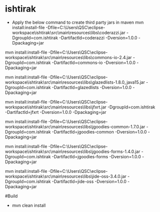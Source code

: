 # ishtirak

- Apply the below command to create third party jars in maven
mvn install:install-file -Dfile=C:\Users\QSC\eclipse-workspace\ishtirak\src\main\resources\libs\coderazzi.jar -DgroupId=com.ishtirak  -DartifactId=coderazzi -Dversion=1.0.0 -Dpackaging=jar

mvn install:install-file -Dfile=C:\Users\QSC\eclipse-workspace\ishtirak\src\main\resources\libs\commons-io-2.4.jar -DgroupId=com.ishtirak  -DartifactId=commons-io -Dversion=1.0.0 -Dpackaging=jar

mvn install:install-file -Dfile=C:\Users\QSC\eclipse-workspace\ishtirak\src\main\resources\libs\glazedlists-1.8.0_java15.jar -DgroupId=com.ishtirak  -DartifactId=glazedlists -Dversion=1.0.0 -Dpackaging=jar

mvn install:install-file -Dfile=C:\Users\QSC\eclipse-workspace\ishtirak\src\main\resources\libs\jfxrt.jar -DgroupId=com.ishtirak  -DartifactId=jfxrt -Dversion=1.0.0 -Dpackaging=jar

mvn install:install-file -Dfile=C:\Users\QSC\eclipse-workspace\ishtirak\src\main\resources\libs\jgoodies-common-1.7.0.jar -DgroupId=com.ishtirak  -DartifactId=jgoodies-common -Dversion=1.0.0 -Dpackaging=jar

mvn install:install-file -Dfile=C:\Users\QSC\eclipse-workspace\ishtirak\src\main\resources\libs\jgoodies-forms-1.4.0.jar -DgroupId=com.ishtirak  -DartifactId=jgoodies-forms -Dversion=1.0.0 -Dpackaging=jar

mvn install:install-file -Dfile=C:\Users\QSC\eclipse-workspace\ishtirak\src\main\resources\libs\jide-oss-3.4.0.jar -DgroupId=com.ishtirak  -DartifactId=jide-oss -Dversion=1.0.0 -Dpackaging=jar

#Build
- mvn clean install